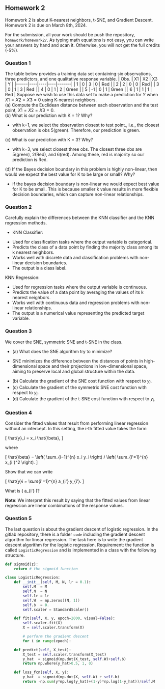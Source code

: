 ## Homework 2
Homework 2 is about K-nearest neighbors, t-SNE, and Gradient Descent.
Homework 2 is due on March 8th, 2024.

For the submission, all your work should be push the repository, `homework/homework2/`. 
As typing math equations is not easy, you can write your answers by hand and scan it.
Otherwise, you will not get the full credits (-5%).

### Question 1
The table below provides a training data set containing six observations, three predictors, and one qualitative response variable.
| Obs. | X1 | X2 | X3 | Y     |
|------|----|----|----|-------|
| 1    | 0  | 3  | 0  | Red   |
| 2    | 2  | 0  | 0  | Red   |
| 3    | 0  | 1  | 3  | Red   |
| 4    | 0  | 1  | 2  | Green |
| 5    | -1 | 0  | 1  | Green |
| 6    | 1  | 1  | 1  | Red   |
Suppose we wish to use this data set to make a prediction for $Y$ when $X1 = X2 = X3 = 0$ using K-nearest neighbors. <br>
(a) Compute the Euclidean distance between each observation and the test point, $X1 = X2 = X3 = 0$. <br>
(b) What is our prediction with K = 1? Why? <br>
- with k=1, we select the observation closest to test point., i.e., the closest observation is obs 5(green). Therefore, our prediction is green.<br>

(c) What is our prediction with K = 3? Why? <br>
- with k=3, we select closest three obs. The closest three obs are 5(green), 2(Red), and 6(red). Among these, red is majority so our prediction is Red.<br>

(d) If the Bayes decision boundary in this problem is highly non-linear, then would we expect the best value for K to be large or small? Why? <br>
- if the bayes decision boundary is non-linear we would expect best value for K to be small. This is because smaller k value results in more flexible decision boundaries, which can capture non-linear relationships.

### Question 2
Carefully explain the differences between the KNN classifier and the KNN regression methods. <br>
- KNN Classifier:<br>
* Used for classification tasks where the output variable is categorical.<br>
* Predicts the class of a data point by finding the majority class among its k nearest neighbors.<br>
* Works well with discrete data and classification problems with non-linear decision boundaries.<br>
* The output is a class label.<br>

KNN Regression:<br>
* Used for regression tasks where the output variable is continuous.<br>
* Predicts the value of a data point by averaging the values of its k nearest neighbors.<br>
* Works well with continuous data and regression problems with non-linear relationships.<br>
* The output is a numerical value representing the predicted target variable.<br>

### Question 3
We cover the SNE, symmetric SNE and t-SNE in the class.
* (a) What does the SNE algorithm try to minimize? <br>
- SNE minimizes the difference between the distances of points in high-dimensional space and their projections in low-dimensional space, aiming to preserve local and global structure within the data.<br>

* (b) Calculate the gradient of the SNE cost function with respect to $y_i$. <br>
* (c) Calculate the gradient of the symmetric SNE cost function with respect to $y_i$. <br>
* (d) Calculate the gradient of the t-SNE cost function with respect to $y_i$. <br>

### Question 4
Consider the fitted values that result from performing linear regression without an intercept. In this setting, the i-th fitted value takes the form

\[ \hat{y}_i = x_i \hat{\beta}, \]

where

\[ \hat{\beta} = \left( \sum_{i=1}^{n} x_i y_i \right) / \left( \sum_{i'=1}^{n} x_{i'}^2 \right). \]

Show that we can write

\[ \hat{y}_i = \sum_{i'=1}^{n} a_{i'} y_{i'}. \]

What is \( a_{i'} \)?

**Note**: We interpret this result by saying that the fitted values from linear regression are linear combinations of the response values.

### Question 5 
The last question is about the gradient descent of logistic regression.
In the gitlab repository, there is a folder `code` including the gradient descent algorithm for linear regression. The task here is to write the gradient descent algorithm for the logistic regression. Requirement: the function is called `LogisticRegression` and is implemented in a class with the following structure.
```python
def sigmoid(z):
    return # the sigmoid function

class LogisticRegression:
    def __init__(self, M, N, lr = 0.1):
        self.M  = M
        self.N  = N
        self.lr = lr
        self.W  = np.zeros((N, 1))
        self.b  = 0.
        self.scaler = StandardScaler()

    def fit(self, X, y, epoch=2000, visual=False):
        self.scaler.fit(X)
        X = self.scaler.transform(X)

        # perform the gradient descent
        for i in range(epoch):

    def predict(self, X_test):
        X_test = self.scaler.transform(X_test)
        y_hat  = sigmoid(np.dot(X_test, self.W)+self.b)
        return np.where(y_hat>0.5, 1, 0)

    def loss_fcn(self, X, y):
        y_hat  = sigmoid(np.dot(X, self.W) + self.b)
        return -np.sum(y*np.log(y_hat)+(1-y)*np.log(1-y_hat))/self.M
```
